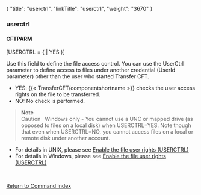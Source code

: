 {
    "title": "userctrl",
    "linkTitle": "userctrl",
    "weight": "3670"
}<span id="userctrl"></span>

### userctrl

#### CFTPARM

\[USERCTRL = {
| YES }\]

Use this field to define the file access control. You can use the UserCtrl parameter to define access to files under another credential (UserId parameter) other than the user who started Transfer CFT.

-   YES:
    {{< TransferCFT/componentshortname >}} checks the user access rights on the file to be transferred.
-   NO: No check is performed.

> **Note**  
> Caution  
> Windows only - You cannot use a UNC or mapped drive (as opposed to files on a local disk) when USERCTRL=YES. Note though that even when USERCTRL=NO,  you cannot access files on a local or remote disk under another account.

-   For details in UNIX, please see <a href="#Manually" class="MCXref xref">Enable the file user rights (USERCTRL)</a>
-   For details in Windows, please see <a href="#Enable3" class="MCXref xref">Enable the file user rights (USERCTRL)</a>

 

[Return to Command index](../../)
